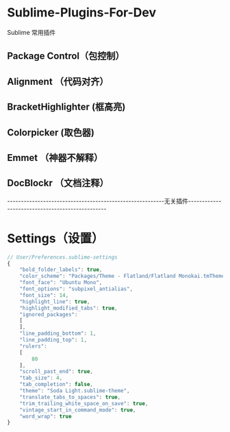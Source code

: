 # Sublime-Plugins-For-Dev
Sublime 常用插件

## Package Control（包控制）

## Alignment （代码对齐）

## BracketHighlighter (框高亮)

## Colorpicker (取色器)

## Emmet （神器不解释）

## DocBlockr （文档注释）


---------------------------------------------------------无关插件------------------------------------------------
# Settings（设置） 

```javascript
// User/Preferences.sublime-settings
{
    "bold_folder_labels": true,
    "color_scheme": "Packages/Theme - Flatland/Flatland Monokai.tmTheme",
    "font_face": "Ubuntu Mono",
    "font_options": "subpixel_antialias",
    "font_size": 14,
    "highlight_line": true,
    "highlight_modified_tabs": true,
    "ignored_packages":
    [
    ],
    "line_padding_bottom": 1,
    "line_padding_top": 1,
    "rulers":
    [
        80
    ],
    "scroll_past_end": true,
    "tab_size": 4,
    "tab_completion": false,
    "theme": "Soda Light.sublime-theme",
    "translate_tabs_to_spaces": true,
    "trim_trailing_white_space_on_save": true,
    "vintage_start_in_command_mode": true,
    "word_wrap": true
}
```

